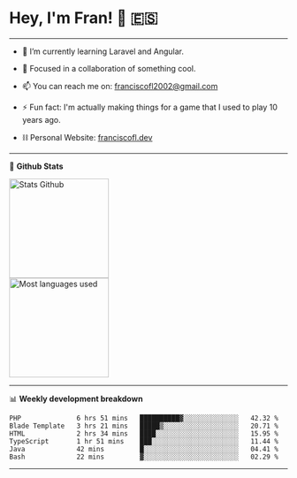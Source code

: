 # Hey, I'm Fran! 👋 :es:

-------

- 🌱 I’m currently learning Laravel and Angular.

- 👯 Focused in a collaboration of something cool.

- 📫 You can reach me on: franciscofl2002@gmail.com

- ⚡ Fun fact: I'm actually making things for a game that I used to play 10 years ago.

- ⛓  Personal Website: [franciscofl.dev](https://www.franciscofl.dev/)

-------

📝 **Github Stats**


<div align="left">
  <img height="180em" src="https://github-readme-stats.vercel.app/api?username=franciscofl12&count_private=true&show_icons=true&theme=dracula&bg_color=-45deg,282A36,3D3344" alt="Stats Github"/>
  <br>
  <img height="180em" src="https://github-readme-stats.vercel.app/api/top-langs/?username=franciscofl12&count_private&theme=dracula&bg_color=-45deg,282A36,3D3344&layout=compact&langs_count=6" alt="Most languages used"/>
</div>

-------

📊 **Weekly development breakdown**


<!--START_SECTION:waka-->

```text
PHP              6 hrs 51 mins   ██████████▓░░░░░░░░░░░░░░   42.32 %
Blade Template   3 hrs 21 mins   █████▒░░░░░░░░░░░░░░░░░░░   20.71 %
HTML             2 hrs 34 mins   ████░░░░░░░░░░░░░░░░░░░░░   15.95 %
TypeScript       1 hr 51 mins    ███░░░░░░░░░░░░░░░░░░░░░░   11.44 %
Java             42 mins         █░░░░░░░░░░░░░░░░░░░░░░░░   04.41 %
Bash             22 mins         ▓░░░░░░░░░░░░░░░░░░░░░░░░   02.29 %
```

<!--END_SECTION:waka-->

-------

